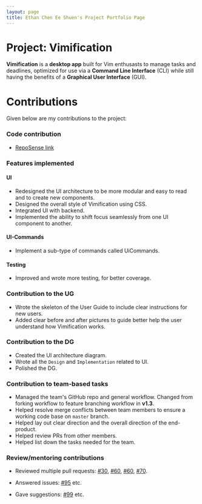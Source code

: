 ```yaml
---
layout: page
title: Ethan Chen Ee Shuen's Project Portfolio Page
---
```


# Project: Vimification

**Vimification** is a **desktop app** built for Vim enthusasts to manage tasks and deadlines, optimized for use via a **Command Line Interface** (CLI) while still having the benefits of a **Graphical User Interface** (GUI).

# Contributions

Given below are my contributions to the project:

### Code contribution

- [RepoSense link](https://nus-cs2103-ay2223s2.github.io/tp-dashboard/?search=bipbipboopboop&sort=groupTitle%20dsc&sortWithin=title&since=2023-02-17&timeframe=commit&mergegroup=&groupSelect=groupByRepos&breakdown=false&tabOpen=true&tabType=authorship&tabAuthor=bipbipboopboop&tabRepo=AY2223S2-CS2103T-T15-3%2Ftp%5Bmaster%5D&authorshipIsMergeGroup=false&authorshipFileTypes=docs~functional-code~test-code~other&authorshipIsBinaryFileTypeChecked=false&authorshipIsIgnoredFilesChecked=false)

### Features implemented

#### UI

- Redesigned the UI architecture to be more modular and easy to read and to create new components.
- Designed the overall style of Vimification using CSS.
- Integrated UI with backend.
- Implemented the ability to shift focus seamlessly from one UI component to another.

#### UI-Commands

- Implement a sub-type of commands called UiCommands.

#### Testing

- Improved and wrote more testing, for better coverage.

### Contribution to the UG

- Wrote the skeleton of the User Guide to include clear instructions for new users.
- Added clear before and after pictures to guide better help the user understand how Vimification works.

### Contribution to the DG

- Created the UI architecture diagram.
- Wrote all the `Design` and `Implementation` related to UI.
- Polished the DG.

### Contribution to team-based tasks

- Managed the team's GitHub repo and general workflow. Changed from forking workflow to feature branching workflow in **v1.3**.
- Helped resolve merge conflicts between team members to ensure a working code base on `master` branch.
- Helped lay out clear direction and the overall direction of the end-product.
- Helped review PRs from other members.
- Helped list down the tasks needed for the team.

### Review/mentoring contributions

- Reviewed multiple pull requests: [#30](https://github.com/AY2223S2-CS2103T-T15-3/tp/pull/18), [#60](https://github.com/AY2223S2-CS2103T-T15-3/tp/pull/85), [#60](https://github.com/AY2223S2-CS2103T-T15-3/tp/pull/60), [#70](https://github.com/AY2223S2-CS2103T-T15-3/tp/pull/70).

- Answered issues: [#95](https://github.com/AY2223S2-CS2103T-T15-3/tp/issues/95) etc.

- Gave suggestions: [#99](https://github.com/AY2223S2-CS2103T-T15-3/tp/issues/99) etc.
